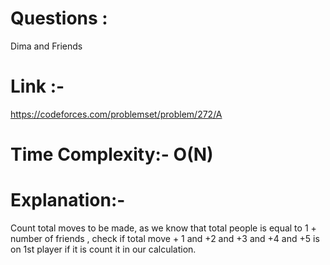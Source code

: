 # Questions :
 Dima and Friends

# Link :-
https://codeforces.com/problemset/problem/272/A

# Time Complexity:- O(N)

# Explanation:-
Count total moves to be made, as we know that total
people is equal to 1 + number of friends ,
check if total move + 1 and +2 and +3 and +4 and +5 is on 1st player
if it is count it in our calculation.